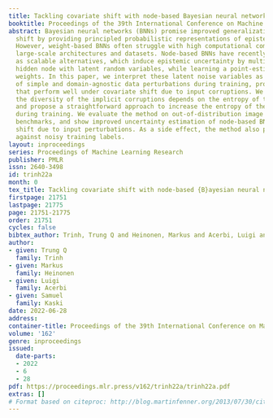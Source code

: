 ```yaml
---
title: Tackling covariate shift with node-based Bayesian neural networks
booktitle: Proceedings of the 39th International Conference on Machine Learning
abstract: Bayesian neural networks (BNNs) promise improved generalization under covariate
  shift by providing principled probabilistic representations of epistemic uncertainty.
  However, weight-based BNNs often struggle with high computational complexity of
  large-scale architectures and datasets. Node-based BNNs have recently been introduced
  as scalable alternatives, which induce epistemic uncertainty by multiplying each
  hidden node with latent random variables, while learning a point-estimate of the
  weights. In this paper, we interpret these latent noise variables as implicit representations
  of simple and domain-agnostic data perturbations during training, producing BNNs
  that perform well under covariate shift due to input corruptions. We observe that
  the diversity of the implicit corruptions depends on the entropy of the latent variables,
  and propose a straightforward approach to increase the entropy of these variables
  during training. We evaluate the method on out-of-distribution image classification
  benchmarks, and show improved uncertainty estimation of node-based BNNs under covariate
  shift due to input perturbations. As a side effect, the method also provides robustness
  against noisy training labels.
layout: inproceedings
series: Proceedings of Machine Learning Research
publisher: PMLR
issn: 2640-3498
id: trinh22a
month: 0
tex_title: Tackling covariate shift with node-based {B}ayesian neural networks
firstpage: 21751
lastpage: 21775
page: 21751-21775
order: 21751
cycles: false
bibtex_author: Trinh, Trung Q and Heinonen, Markus and Acerbi, Luigi and Kaski, Samuel
author:
- given: Trung Q
  family: Trinh
- given: Markus
  family: Heinonen
- given: Luigi
  family: Acerbi
- given: Samuel
  family: Kaski
date: 2022-06-28
address:
container-title: Proceedings of the 39th International Conference on Machine Learning
volume: '162'
genre: inproceedings
issued:
  date-parts:
  - 2022
  - 6
  - 28
pdf: https://proceedings.mlr.press/v162/trinh22a/trinh22a.pdf
extras: []
# Format based on citeproc: http://blog.martinfenner.org/2013/07/30/citeproc-yaml-for-bibliographies/
---
```

